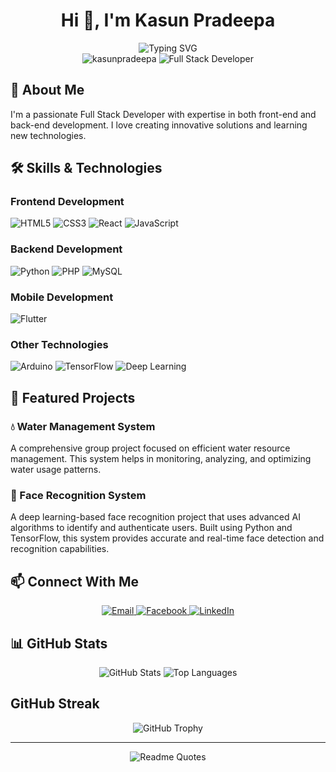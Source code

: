 <div align="center">
  <h1>Hi 👋, I'm Kasun Pradeepa</h1>
  <img src="https://readme-typing-svg.herokuapp.com?font=Fira+Code&pause=1000&color=2D9EF7&center=true&vCenter=true&width=435&lines=Full+Stack+Developer;Passionate+about+Innovation;Always+Learning+New+Things;Creating+Digital+Solutions" alt="Typing SVG" />
</div>

<div align="center">
  <img src="https://komarev.com/ghpvc/?username=kasunpradeepa&label=Profile%20views&color=0e75b6&style=flat-square" alt="kasunpradeepa" />
  <img src="https://img.shields.io/badge/Full%20Stack-Developer-blue" alt="Full Stack Developer" />
</div>

## 🚀 About Me

I'm a passionate Full Stack Developer with expertise in both front-end and back-end development. I love creating innovative solutions and learning new technologies.

## 🛠️ Skills & Technologies

### Frontend Development
<div align="start">
  <img src="https://img.shields.io/badge/HTML5-E34F26?style=for-the-badge&logo=html5&logoColor=white" alt="HTML5" />
  <img src="https://img.shields.io/badge/CSS3-1572B6?style=for-the-badge&logo=css3&logoColor=white" alt="CSS3" />
  <img src="https://img.shields.io/badge/React-20232A?style=for-the-badge&logo=react&logoColor=61DAFB" alt="React" />
  <img src="https://img.shields.io/badge/JavaScript-F7DF1E?style=for-the-badge&logo=javascript&logoColor=black" alt="JavaScript" />
</div>

### Backend Development
<div align="start">
  <img src="https://img.shields.io/badge/Python-3776AB?style=for-the-badge&logo=python&logoColor=white" alt="Python" />
  <img src="https://img.shields.io/badge/PHP-777BB4?style=for-the-badge&logo=php&logoColor=white" alt="PHP" />
  <img src="https://img.shields.io/badge/MySQL-4479A1?style=for-the-badge&logo=mysql&logoColor=white" alt="MySQL" />
</div>

### Mobile Development
<div align="start">
  <img src="https://img.shields.io/badge/Flutter-02569B?style=for-the-badge&logo=flutter&logoColor=white" alt="Flutter" />
</div>

### Other Technologies
<div align="start">
  <img src="https://img.shields.io/badge/Arduino-00979D?style=for-the-badge&logo=Arduino&logoColor=white" alt="Arduino" />
  <img src="https://img.shields.io/badge/TensorFlow-FF6F00?style=for-the-badge&logo=tensorflow&logoColor=white" alt="TensorFlow" />
  <img src="https://img.shields.io/badge/Deep%20Learning-0A192F?style=for-the-badge&logo=deep-learning&logoColor=white" alt="Deep Learning" />
</div>

## 🌟 Featured Projects

### 💧 Water Management System
A comprehensive group project focused on efficient water resource management. This system helps in monitoring, analyzing, and optimizing water usage patterns.

### 👤 Face Recognition System
A deep learning-based face recognition project that uses advanced AI algorithms to identify and authenticate users. Built using Python and TensorFlow, this system provides accurate and real-time face detection and recognition capabilities.

## 📫 Connect With Me

<div align="center">
  <a href="mailto:kasunpradeepa12345@gmail.com">
    <img src="https://img.shields.io/badge/Email-D14836?style=for-the-badge&logo=gmail&logoColor=white" alt="Email" />
  </a>
  <a href="https://fb.com/profile.php?id=100087161271947" target="_blank">
    <img src="https://img.shields.io/badge/Facebook-1877F2?style=for-the-badge&logo=facebook&logoColor=white" alt="Facebook" />
  </a>
  <a href="https://www.linkedin.com/in/kasun-pradeepa-11344a353/" target="_blank">
    <img src="https://img.shields.io/badge/LinkedIn-0077B5?style=for-the-badge&logo=linkedin&logoColor=white" alt="LinkedIn" />
  </a>
</div>

## 📊 GitHub Stats

<div align="center">
  <img src="https://github-readme-stats.vercel.app/api?username=kasunpradeepa&show_icons=true&theme=radical" alt="GitHub Stats" />
  <img src="https://github-readme-stats.vercel.app/api/top-langs/?username=kasunpradeepa&layout=compact&theme=radical" alt="Top Languages" />
<!--   <img src="https://streak-stats.demolab.com?user=kasunpradeepa&theme=radical" alt="GitHub Streak" /> -->
</div>

## GitHub Streak

<div align="center">
  <img src="https://github-profile-trophy.vercel.app/?username=kasunpradeepa&theme=radical&no-frame=true&column=7&margin-w=15&margin-h=15" alt="GitHub Trophy" />
</div>

---
<div align="center">
  <img src="https://quotes-github-readme.vercel.app/api?type=horizontal&theme=radical" alt="Readme Quotes" />
</div>

